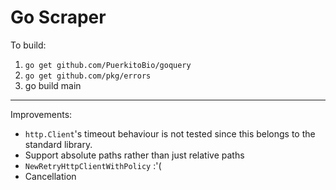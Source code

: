 # Go Scraper

To build:

1. `go get github.com/PuerkitoBio/goquery`
2. `go get github.com/pkg/errors`
3. go build main

---

Improvements:

* `http.Client`'s timeout behaviour is not tested since this belongs to the standard library.
* Support absolute paths rather than just relative paths
* `NewRetryHttpClientWithPolicy` :'(
* Cancellation